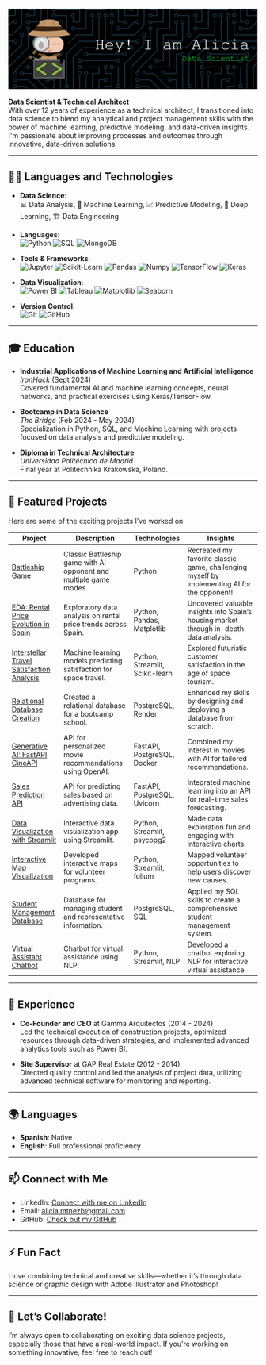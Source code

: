 

![Header Image](github-header-image.png)

**Data Scientist & Technical Architect**  
With over 12 years of experience as a technical architect, I transitioned into data science to blend my analytical and project management skills with the power of machine learning, predictive modeling, and data-driven insights. I'm passionate about improving processes and outcomes through innovative, data-driven solutions.

---

## 🧑‍💻 Languages and Technologies

- **Data Science**:  
  📊 Data Analysis, 🤖 Machine Learning, 📈 Predictive Modeling, 🧠 Deep Learning, 🏗️ Data Engineering

- **Languages**:  
  ![Python](https://img.shields.io/badge/-Python-3776AB?style=flat&logo=python&logoColor=white) 
  ![SQL](https://img.shields.io/badge/-SQL-4479A1?style=flat&logo=postgresql&logoColor=white) 
  ![MongoDB](https://img.shields.io/badge/-MongoDB-47A248?style=flat&logo=mongodb&logoColor=white)

- **Tools & Frameworks**:  
  ![Jupyter](https://img.shields.io/badge/-Jupyter-F37626?style=flat&logo=jupyter&logoColor=white) 
  ![Scikit-Learn](https://img.shields.io/badge/-Scikit%20Learn-F7931E?style=flat&logo=scikitlearn&logoColor=white) 
  ![Pandas](https://img.shields.io/badge/-Pandas-150458?style=flat&logo=pandas&logoColor=white) 
  ![Numpy](https://img.shields.io/badge/-NumPy-013243?style=flat&logo=numpy&logoColor=white) 
  ![TensorFlow](https://img.shields.io/badge/-TensorFlow-FF6F00?style=flat&logo=tensorflow&logoColor=white) 
  ![Keras](https://img.shields.io/badge/-Keras-D00000?style=flat&logo=keras&logoColor=white)

- **Data Visualization**:  
  ![Power BI](https://img.shields.io/badge/-Power%20BI-F2C811?style=flat&logo=powerbi&logoColor=black) 
  ![Tableau](https://img.shields.io/badge/-Tableau-E97627?style=flat&logo=tableau&logoColor=white) 
  ![Matplotlib](https://img.shields.io/badge/-Matplotlib-11557C?style=flat&logo=plotly&logoColor=white) 
  ![Seaborn](https://img.shields.io/badge/-Seaborn-3776AB?style=flat&logoColor=white)

- **Version Control**:  
  ![Git](https://img.shields.io/badge/-Git-F05032?style=flat&logo=git&logoColor=white) 
  ![GitHub](https://img.shields.io/badge/-GitHub-181717?style=flat&logo=github&logoColor=white)

---

## 🎓 Education

- **Industrial Applications of Machine Learning and Artificial Intelligence**  
  _IronHack_ (Sept 2024)  
  Covered fundamental AI and machine learning concepts, neural networks, and practical exercises using Keras/TensorFlow.

- **Bootcamp in Data Science**  
  _The Bridge_ (Feb 2024 - May 2024)  
  Specialization in Python, SQL, and Machine Learning with projects focused on data analysis and predictive modeling.

- **Diploma in Technical Architecture**  
  _Universidad Politécnica de Madrid_  
  Final year at Politechnika Krakowska, Poland.

---

## 🚀 Featured Projects

Here are some of the exciting projects I’ve worked on:

| Project | Description | Technologies | Insights |
|---------|-------------|--------------|----------|
| [Battleship Game](https://github.com/aliciamb86/Battleship-Game) | Classic Battleship game with AI opponent and multiple game modes. | Python | Recreated my favorite classic game, challenging myself by implementing AI for the opponent! |
| [EDA: Rental Price Evolution in Spain](https://github.com/aliciamb86/EDA-Rental-Price-Evolution-in-Spain) | Exploratory data analysis on rental price trends across Spain. | Python, Pandas, Matplotlib | Uncovered valuable insights into Spain’s housing market through in-depth data analysis. |
| [Interstellar Travel Satisfaction Analysis](https://github.com/aliciamb86/ML-interstellar-travel-satisfaction) | Machine learning models predicting satisfaction for space travel. | Python, Streamlit, Scikit-learn | Explored futuristic customer satisfaction in the age of space tourism. |
| [Relational Database Creation](https://github.com/aliciamb86/Relational-Database-Creation) | Created a relational database for a bootcamp school. | PostgreSQL, Render | Enhanced my skills by designing and deploying a database from scratch. |
| [Generative AI: FastAPI CineAPI](https://github.com/aliciamb86/API-movie-recommendations) | API for personalized movie recommendations using OpenAI. | FastAPI, PostgreSQL, Docker | Combined my interest in movies with AI for tailored recommendations. |
| [Sales Prediction API](https://github.com/aliciamb86/API-sales-prediction) | API for predicting sales based on advertising data. | FastAPI, PostgreSQL, Uvicorn | Integrated machine learning into an API for real-time sales forecasting. |
| [Data Visualization with Streamlit](https://github.com/aliciamb86/Beyond-Education-Project/tree/main/DASHBOARD%20INTERACTIVO) | Interactive data visualization app using Streamlit. | Python, Streamlit, psycopg2 | Made data exploration fun and engaging with interactive charts. |
| [Interactive Map Visualization](https://github.com/aliciamb86/Beyond-Education-Project/tree/main/MAPA%20INTERACTIVO) | Developed interactive maps for volunteer programs. | Python, Streamlit, folium | Mapped volunteer opportunities to help users discover new causes. |
| [Student Management Database](https://github.com/aliciamb86/Beyond-Education-Project/tree/main/BBDD) | Database for managing student and representative information. | PostgreSQL, SQL | Applied my SQL skills to create a comprehensive student management system. |
| [Virtual Assistant Chatbot](https://github.com/nicoDataCreator/DATA) | Chatbot for virtual assistance using NLP. | Python, Streamlit, NLP | Developed a chatbot exploring NLP for interactive virtual assistance. |

---

## 💼 Experience

- **Co-Founder and CEO** at Gamma Arquitectos (2014 - 2024)  
  Led the technical execution of construction projects, optimized resources through data-driven strategies, and implemented advanced analytics tools such as Power BI.

- **Site Supervisor** at GAP Real Estate (2012 - 2014)  
  Directed quality control and led the analysis of project data, utilizing advanced technical software for monitoring and reporting.

---

## 🌍 Languages

- **Spanish**: Native  
- **English**: Full professional proficiency

---

## 📫 Connect with Me

- LinkedIn: [Connect with me on LinkedIn](https://www.linkedin.com/in/aliciamart%C3%ADnez-ds/)  
- Email: [alicia.mtnezb@gmail.com](mailto:alicia.mtnezb@gmail.com)  
- GitHub: [Check out my GitHub](https://github.com/aliciamb86)

---

## ⚡ Fun Fact  
I love combining technical and creative skills—whether it’s through data science or graphic design with Adobe Illustrator and Photoshop!

---

## 🤝 Let’s Collaborate!

I’m always open to collaborating on exciting data science projects, especially those that have a real-world impact. If you're working on something innovative, feel free to reach out!
